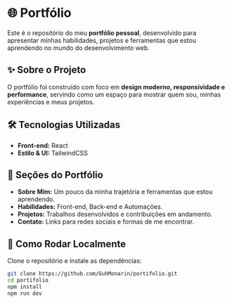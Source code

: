# 🌐 Portfólio  

Este é o repositório do meu **portfólio pessoal**, desenvolvido para apresentar minhas habilidades, projetos e ferramentas que estou aprendendo no mundo do desenvolvimento web.  

## ✨ Sobre o Projeto  
O portfólio foi construído com foco em **design moderno, responsividade e performance**, servindo como um espaço para mostrar quem sou, minhas experiências e meus projetos.  

## 🛠️ Tecnologias Utilizadas  
- **Front-end:** React
- **Estilo & UI:** TailwindCSS 

## 📌 Seções do Portfólio  
- **Sobre Mim:** Um pouco da minha trajetória e ferramentas que estou aprendendo.  
- **Habilidades:** Front-end, Back-end e Automações.  
- **Projetos:** Trabalhos desenvolvidos e contribuições em andamento.  
- **Contato:** Links para redes sociais e formas de me encontrar.  

## 🚀 Como Rodar Localmente  
Clone o repositório e instale as dependências:  

```bash
git clone https://github.com/GuhMonarin/portifolio.git
cd portifolio
npm install
npm run dev
